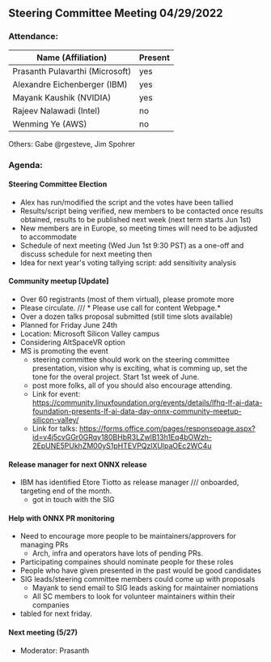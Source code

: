 ## Steering Committee Meeting 04/29/2022

### Attendance:

| Name (Affiliation)              | Present  |
| ------------------------------- | -------- |
| Prasanth Pulavarthi (Microsoft) |   yes    |
| Alexandre Eichenberger (IBM)    |    yes   |
| Mayank Kaushik (NVIDIA)         |  yes     |
| Rajeev Nalawadi (Intel)         |    no    |
| Wenming Ye (AWS)                |   no    |

Others: Gabe @rgesteve, Jim Spohrer

### Agenda:
  #### Steering Committee Election
  - Alex has run/modified the script and the votes have been tallied
  - Results/script being verified, new members to be contacted once results obtained, results to be published next week (next term starts Jun 1st)
  - New members are in Europe, so meeting times will need to be adjusted to accommodate
  - Schedule of next meeting (Wed Jun 1st 9:30 PST) as a one-off and discuss schedule for next meeting then
  - Idea for next year's voting tallying script: add sensitivity analysis
  
  #### Community meetup [Update]
  - Over 60 registrants (most of them virtual), please promote more
  - Please circulate. /// * Please use call for content Webpage.*
  - Over a dozen talks proposal submitted (still time slots available)
  - Planned for Friday June 24th 
  - Location: Microsoft Silicon Valley campus
  - Considering AltSpaceVR option
  - MS is promoting the event
    - steering committee should work on the steering committee presentation, vision why is exciting, what is comming up, set the tone for the overal project. Start 1st week of June.
    - post more folks, all of you should also encourage attending.
    - Link for event: https://community.linuxfoundation.org/events/details/lfhq-lf-ai-data-foundation-presents-lf-ai-data-day-onnx-community-meetup-silicon-valley/
    - Link for talks: https://forms.office.com/pages/responsepage.aspx?id=v4j5cvGGr0GRqy180BHbR3LZwlB13h1Eq4bOWzh-2EpUNE5PUkhZM00yS1pHTEVPQzlXUlpaOEc2WC4u

  #### Release manager for next ONNX release
  - IBM has identified Etore Tiotto as release manager /// onboarded, targeting end of the month.
    - got in touch with the SIG
  
  #### Help with ONNX PR monitoring
  - Need to encourage more people to be maintainers/approvers for managing PRs
    - Arch, infra and operators have lots of pending PRs.
  - Participating compaines should nominate people for these roles
  - People who have given presented in the past would be good candidates
  - SIG leads/steering committee members could come up with proposals
    - Mayank to send email to SIG leads asking for maintainer nomiations
    - All SC members to look for volunteer maintainers within their companies
  - tabled for next friday.
  
  #### Next meeting (5/27)
  - Moderator: Prasanth
 
